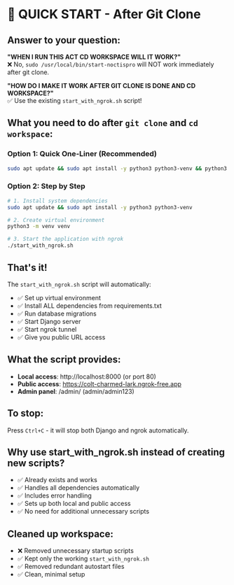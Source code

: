 # 🚀 QUICK START - After Git Clone

## Answer to your question:

**"WHEN I RUN THIS ACT CD WORKSPACE WILL IT WORK?"**  
❌ No, `sudo /usr/local/bin/start-noctispro` will NOT work immediately after git clone.

**"HOW DO I MAKE IT WORK AFTER GIT CLONE IS DONE AND CD WORKSPACE?"**  
✅ Use the existing `start_with_ngrok.sh` script! 

## What you need to do after `git clone` and `cd workspace`:

### Option 1: Quick One-Liner (Recommended)
```bash
sudo apt update && sudo apt install -y python3 python3-venv && python3 -m venv venv && ./start_with_ngrok.sh
```

### Option 2: Step by Step
```bash
# 1. Install system dependencies
sudo apt update && sudo apt install -y python3 python3-venv

# 2. Create virtual environment
python3 -m venv venv

# 3. Start the application with ngrok
./start_with_ngrok.sh
```

## That's it!

The `start_with_ngrok.sh` script will automatically:
- ✅ Set up virtual environment
- ✅ Install ALL dependencies from requirements.txt
- ✅ Run database migrations
- ✅ Start Django server
- ✅ Start ngrok tunnel
- ✅ Give you public URL access

## What the script provides:
- **Local access**: http://localhost:8000 (or port 80)
- **Public access**: https://colt-charmed-lark.ngrok-free.app
- **Admin panel**: /admin/ (admin/admin123)

## To stop:
Press `Ctrl+C` - it will stop both Django and ngrok automatically.

## Why use start_with_ngrok.sh instead of creating new scripts?
- ✅ Already exists and works
- ✅ Handles all dependencies automatically
- ✅ Includes error handling
- ✅ Sets up both local and public access
- ✅ No need for additional unnecessary scripts

## Cleaned up workspace:
- ❌ Removed unnecessary startup scripts
- ✅ Kept only the working `start_with_ngrok.sh`
- ✅ Removed redundant autostart files
- ✅ Clean, minimal setup